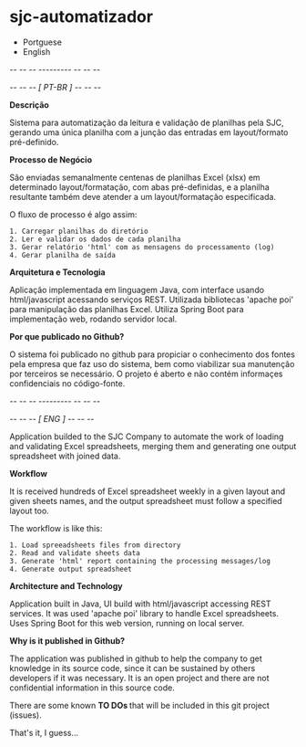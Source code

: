 # sjc-automatizador

* Portguese
* English

<i> -- -- -- --------- -- -- --</i>

<i> -- -- -- [ PT-BR ] -- -- --</i>

<b> Descrição </b>

Sistema para automatização da leitura e validação de planilhas pela SJC, gerando uma única planilha com a junção das entradas em layout/formato pré-definido.

<b> Processo de Negócio </b>

São enviadas semanalmente centenas de planilhas Excel (xlsx) em determinado layout/formatação, com abas pré-definidas, e a planilha resultante também deve atender a um layout/formatação especificada.

O fluxo de processo é algo assim:

    1. Carregar planilhas do diretório 
    2. Ler e validar os dados de cada planilha 
    3. Gerar relatório 'html' com as mensagens do processamento (log)
    4. Gerar planilha de saída


<b> Arquitetura e Tecnologia </b>

Aplicação implementada em linguagem Java, com interface usando html/javascript acessando serviços REST.
Utilizada bibliotecas 'apache poi' para manipulação das planilhas Excel.
Utiliza Spring Boot para implementação web, rodando servidor local.

<b> Por que publicado no Github? </b>

O sistema foi publicado no github para propiciar o conhecimento dos fontes pela empresa que faz uso do sistema, bem como viabilizar sua manutenção por terceiros se necessário.
O projeto é aberto e não contém informaçes confidenciais no código-fonte.


<i> -- -- -- --------- -- -- --</i>

<i> -- -- -- [ ENG ] -- -- --</i>

Application builded to the SJC Company to automate the work of loading and validating Excel spreadsheets, merging them and generating one output spreadsheet with joined data.


<b> Workflow </b>

It is received hundreds of Excel spreadsheet weekly in a given layout and given sheets names, and the output spreadsheet must follow a specified layout too.

The workflow is like this:

    1. Load spreeadsheets files from directory
    2. Read and validate sheets data
    3. Generate 'html' report containing the processing messages/log
    4. Generate output spreadsheet


<b> Architecture and Technology </b>

Application built in Java, UI build with html/javascript accessing REST services.
It was used 'apache poi' library to handle Excel spreadsheets.
Uses Spring Boot for this web version, running on local server.

<b> Why is it published in Github? </b>

The application was published in github to help the company to get knowledge in its source code, since it can be sustained by others developers if it was necessary. 
It is an open project and there are not confidential information in this source code.


There are some known <b> TO DOs </b> that will be included in this git project (issues).

That's it, I guess...
